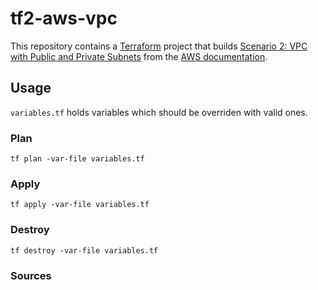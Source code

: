 # tf2-aws-vpc

This repository contains a [Terraform][] project that builds [Scenario 2: VPC
with Public and Private Subnets][scenario_two] from the [AWS documentation][].

## Usage

`variables.tf` holds variables which should be overriden with valid ones.

### Plan

```
tf plan -var-file variables.tf 
```

### Apply

```
tf apply -var-file variables.tf 
```

### Destroy

```
tf destroy -var-file variables.tf 
```

### Sources

[Terraform]: http://terraform.io
[scenario_two]: http://docs.aws.amazon.com/AmazonVPC/latest/UserGuide/VPC_Scenario2.html
[AWS documentation]: http://aws.amazon.com/documentation/
